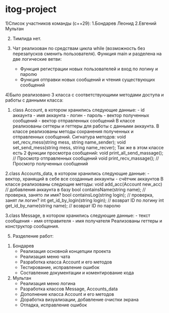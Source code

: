 # itog-project

1)Список участников команды (с++29):
    1.Бондарев Леонид
    2.Евгений Мультан

2)  Тимлида нет.

3) Чат реализован по средствам цикла while (возможность без перезапусков сменить пользователя). Функция main и разделена на две логические ветви:
     -  Функция регистрации новых пользователей и вход по логину и паролю
     -  Функция отправки новых сообщений и чтения существующих сообщений

4)Было реализовано 3 класса с соответствующими методами доступа и работы с данными класса:

  1. class Account, в котором хранились следующие данные:
    - id аккаунта
    - имя аккаунта
    - логин
    - пароль
    - вектор полученных сообщений
    - вектор отправленных сообщений
   В классе реализованы сеттеры и геттеры для работы с данными аккаунта.
   В классе реализованы методы сохранения полученных и отправленных сообщений. 
    Сигнатура методов:
      void set_recv_mess(string mess, string name_sender);
      void set_send_mess(string mess, string name_recver);
  Так же в этом классе есть 2 функции просмотра сообщений:
      void print_all_send_massage(); // Просмотр отправленных сообщений
      void print_recv_massage(); // Просмотр полученных сообщений


  2.class Accounts_data, в котором хранились следующие данные:
    - вектор, хранящий в себе все созданные аккаунты
    - счётчик аккаунтов
  В классе реализованы следющие методы: 
      void add_acc(Account new_acc) // добавления аккаунта в базу
	    bool containsName(string name); // проверка, занято ли имя?
	    bool containsLog(string login); // проверка, занят ли логин?
	    int get_id_by_login(string login); // возврат ID по логину
	    int get_id_by_name(string name); // возврат ID по паролю
   
  3.class Message, в котором хранились следующие данные:
    - текст сообщения
    - имя отправителя
    - имя получателя
  Реализованы геттеры и конструктор сообщения.
  
  5) Разделение работ:
   1. Бондарев
      - Реализация основной концепции проекта
      - Реализация меню чата 
      - Разработка класса Account и его методов
      - Тестирование, исправление ошибок
      - Составление документации и коментирование кода
   2. Мультан
      - Реализация меню логина
      - Разработка классов Message, Accounts_data
      - Дополнение класса Account и его методов
      - Доработка визуализации, добавление очистки экрана
      - Отладка, исправление ошибок
  

